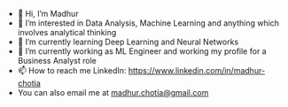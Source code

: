 - 👋 Hi, I’m Madhur
- 👀 I’m interested in Data Analysis, Machine Learning and anything which involves analytical thinking
- 🌱 I’m currently learning Deep Learning and Neural Networks
- 💞️ I’m currently working as ML Engineer and working my profile for a Business Analyst role
- 📫 How to reach me LinkedIn: https://www.linkedin.com/in/madhur-chotia
- You can also email me at madhur.chotia@gmail.com

<!---
GEvilVenom/GEvilVenom is a ✨ special ✨ repository because its `README.md` (this file) appears on your GitHub profile.
You can click the Preview link to take a look at your changes.
--->
